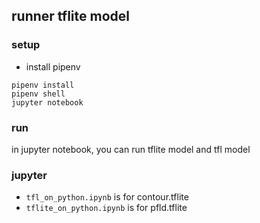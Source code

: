 ## runner tflite model
### setup 
 - install pipenv
```
pipenv install
pipenv shell
jupyter notebook
```

### run
in jupyter notebook, you can run tflite model and tfl model

### jupyter
 - `tfl_on_python.ipynb` is for contour.tflite
 - `tflite_on_python.ipynb` is for pfld.tflite
